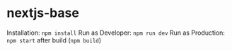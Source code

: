 # nextjs-base

Installation: `npm install`
Run as Developer: `npm run dev`
Run as Production: `npm start` after build (`npm build`)